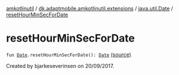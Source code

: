 [amkotlinutil](../../index.md) / [dk.adaptmobile.amkotlinutil.extensions](../index.md) / [java.util.Date](index.md) / [resetHourMinSecForDate](./reset-hour-min-sec-for-date.md)

# resetHourMinSecForDate

`fun `[`Date`](https://developer.android.com/reference/java/util/Date.html)`.resetHourMinSecForDate(): `[`Date`](https://developer.android.com/reference/java/util/Date.html) [(source)](https://github.com/adaptmobile-organization/amkotlinutil/tree/master/amkotlinutil/src/main/java/dk/adaptmobile/amkotlinutil/extensions/DateExtensions.kt#L11)

Created by bjarkeseverinsen on 20/09/2017.

